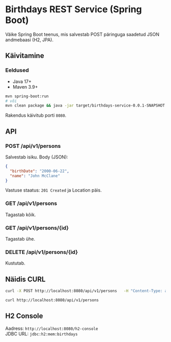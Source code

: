 # Birthdays REST Service (Spring Boot)

Väike Spring Boot teenus, mis salvestab POST päringuga saadetud JSON andmebaasi (H2, JPA).

## Käivitamine

### Eeldused
- Java 17+
- Maven 3.9+

```bash
mvn spring-boot:run
# või
mvn clean package && java -jar target/birthdays-service-0.0.1-SNAPSHOT.jar
```

Rakendus käivitub porti `8080`.

## API

### POST /api/v1/persons
Salvestab isiku.
Body (JSON):
```json
{
  "birthDate": "2000-06-22",
  "name": "John McClane"
}
```
Vastuse staatus: `201 Created` ja Location päis.

### GET /api/v1/persons
Tagastab kõik.

### GET /api/v1/persons/{id}
Tagastab ühe.

### DELETE /api/v1/persons/{id}
Kustutab.

## Näidis CURL
```bash
curl -X POST http://localhost:8080/api/v1/persons   -H "Content-Type: application/json"   -d '{"birthDate":"2000-06-22","name":"John McClane"}'

curl http://localhost:8080/api/v1/persons
```

## H2 Console
Aadress: `http://localhost:8080/h2-console`  
JDBC URL: `jdbc:h2:mem:birthdays`
